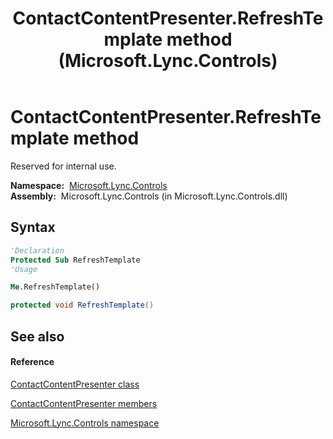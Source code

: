 ﻿---
title: ContactContentPresenter.RefreshTemplate method  (Microsoft.Lync.Controls)
TOCTitle: 'RefreshTemplate method '
ms:assetid: M:Microsoft.Lync.Controls.ContactContentPresenter.RefreshTemplate_DI_3_UC_OCS14MrefLyncWPF
ms:mtpsurl: https://msdn.microsoft.com/en-us/library/microsoft.lync.controls.contactcontentpresenter.refreshtemplate_di_3_uc_ocs14mreflyncwpf(v=office.15)
ms:contentKeyID: 48595846
ms.date: 07/28/2014
mtps_version: v=office.15
f1_keywords:
- Microsoft.Lync.Controls.ContactContentPresenter.RefreshTemplate
dev_langs:
- CSharp
- JScript
- VB
- other
---

# ContactContentPresenter.RefreshTemplate method

Reserved for internal use.

**Namespace:**  [Microsoft.Lync.Controls](microsoft-lync-controls-namespace_1.md)  
**Assembly:**  Microsoft.Lync.Controls (in Microsoft.Lync.Controls.dll)

## Syntax

``` vb
'Declaration
Protected Sub RefreshTemplate
'Usage

Me.RefreshTemplate()
```

``` csharp
protected void RefreshTemplate()
```

## See also

#### Reference

[ContactContentPresenter class](contactcontentpresenter-class-microsoft-lync-controls_1.md)

[ContactContentPresenter members](contactcontentpresenter-members-microsoft-lync-controls_1.md)

[Microsoft.Lync.Controls namespace](microsoft-lync-controls-namespace_1.md)


